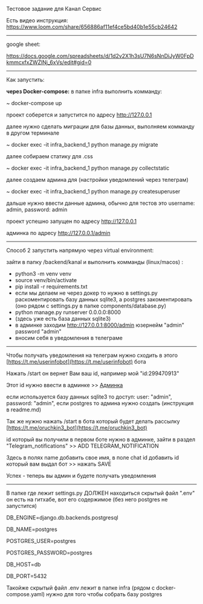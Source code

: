 Тестовое задание для Канал Сервис

Есть видео инструкция:
https://www.loom.com/share/656886af11ef4ce5bd40b1e55cb24642

---
google sheet:

https://docs.google.com/spreadsheets/d/1d2v2X1h3sU7N6sNnDiJyW0FpDkmmcxfxZWZlNj_6xVs/edit#gid=0

---

Как запустить:

**через Docker-compose:**
в папке infra выполнить комманду:

~ docker-compose up

проект соберется и запустится по адресу http://127.0.0.1

далее нужно сделать миграции для базы данных, выполняем комманду в другом терминале

~ docker exec -it infra_backend_1 python manage.py migrate

далее собираем статику для .css

~ docker exec -it infra_backend_1 python manage.py collectstatic

далее создаем админа для (настройки уведомлений через телеграм)

~ docker exec -it infra_backend_1 python manage.py createsuperuser

дальше нужно ввести данные админа, обычно для тестов это username: admin, password: admin

проект успешно запущен по адресу http://127.0.0.1

админка по адресу http://127.0.0.1/admin

---

Способ 2 запустить напрямую через virtual environment:

зайти в папку /backend/kanal и выполнить комманды (linux/macos) :

- python3 -m venv venv
- source venv/bin/activate
- pip install -r requirements.txt
- если мы делаем не через докер то нужно в settings.py раскоментировать базу данных sqlite3, а postgres закоментировать (оно рядом с settings.py в папке components/database.py)
- python manage.py runserver 0.0.0.0:8000
- (здесь уже есть база данных sqlite3)
- в админке заходим http://127.0.0.1:8000/admin юзернейм "admin" password "admin"
- вносим себя в уведомления в телеграме

---

Чтобы получать уведомления на телеграм нужно сходить в этого [https://t.me/userinfobot](https://t.me/userinfobot) бота

Нажать /start он вернет Вам ваш id, например мой "id:299470913"

Этот id нужно ввести в админке >> [Админка](http://127.0.0.1:8000/admin)

если используется базу данных sqlite3 то доступ: user: "admin", password: "admin", если postgres то админа нужно создать (инструкция в readme.md)

Так же нужно нажать /start в бота который будет делать рассылку [https://t.me/oruchkin3_bot](https://t.me/oruchkin3_bot)

id который вы получили в первом боте нужно в админке, зайти в раздел "Telegram_notifications" >> ADD TELEGRAM_NOTIFICATION

Здесь в полях name добавить свое имя, в поле chat id добавить id который вам выдал бот >> нажать SAVE

Успех - теперь вы админ и будете получать уведомления

---

В папке где лежит settings.py ДОЛЖЕН находиться скрытый файл ".env" он есть на гитхабе, вот его содержимое (без него postgres не запустится)

DB_ENGINE=django.db.backends.postgresql

DB_NAME=postgres

POSTGRES_USER=postgres

POSTGRES_PASSWORD=postgres

DB_HOST=db

DB_PORT=5432

Такойже скрытый файл .env лежит в папке infra (рядом с docker-compose.yaml) нужно для того чтобы собрать базу postgres

